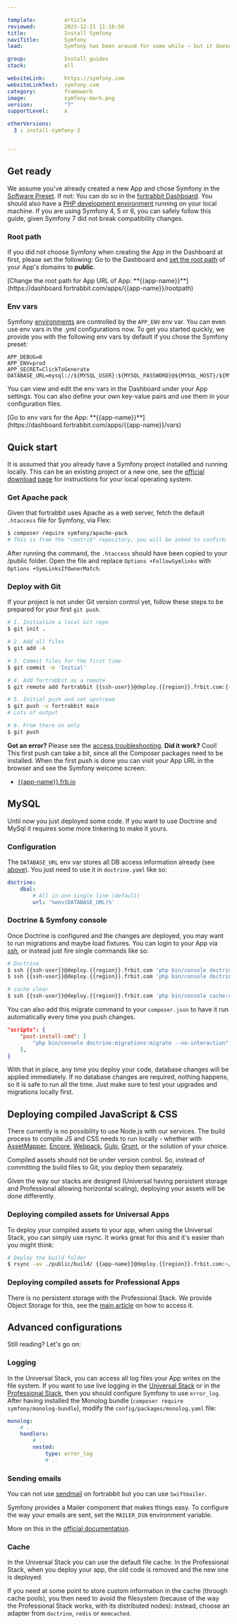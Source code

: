 ```yaml
---

template:         article
reviewed:         2023-12-21 11:16:56
title:            Install Symfony
naviTitle:        Symfony
lead:             Symfony has been around for some while — but it doesn't look old. Learn how to install and tune Symfony on fortrabbit.

group:            Install_guides
stack:            all

websiteLink:      https://symfony.com
websiteLinkText:  symfony.com
category:         framework
image:            symfony-mark.png
version:          "7"
supportLevel:     a

otherVersions:
  3 : install-symfony-3


---
```



## Get ready

We assume you've already created a new App and chose Symfony in the [Software Preset](app#toc-software-preset). If not: You can do so in the [fortrabbit Dashboard](/dashboard). You should also have a [PHP development environment](/local-development) running on your local machine. If you are using Symfony 4, 5 or 6, you can safely follow this guide, given Symfony 7 did not break compatibility changes.

### Root path

If you did not choose Symfony when creating the App in the Dashboard at first, please set the following: Go to the Dashboard and [set the root path](/app#toc-root-path) of your App's domains to **public**.

<div markdown="1" data-user="known">
[Change the root path for App URL of App: **{{app-name}}**](https://dashboard.fortrabbit.com/apps/{{app-name}}/rootpath)
</div>

### Env vars

Symfony [environments](https://symfony.com/doc/current/configuration.html#configuration-based-on-environment-variables) are controlled by the `APP_ENV` env var. You can even use env vars in the .yml configurations now. To get you started quickly, we provide you with the following env vars by default if you chose the Symfony preset:

```osterei32
APP_DEBUG=0
APP_ENV=prod
APP_SECRET=ClickToGenerate
DATABASE_URL=mysql://${MYSQL_USER}:${MYSQL_PASSWORD}@${MYSQL_HOST}/${MYSQL_DATABASE}
```

You can view and edit the env vars in the Dashboard under your App settings. You can also define your own key-value pairs and use them in your configuration files.

<div markdown="1" data-user="known">
[Go to env vars for the App: **{{app-name}}**](https://dashboard.fortrabbit.com/apps/{{app-name}}/vars)
</div>

## Quick start

It is assumed that you already have a Symfony project installed and running locally. This can be an existing project or a new one, see the [official download page](https://symfony.com/download) for instructions for your local operating system.

### Get Apache pack

Given that fortrabbit uses Apache as a web server, fetch the default `.htaccess` file for Symfony, via Flex:

```bash
$ composer require symfony/apache-pack
# This is from the "contrib" repository, you will be asked to confirm. Press `y`.
```

After running the command, the `.htaccess` should have been copied to your /public folder. Open the file and replace `Options +FollowSymlinks` with `Options +SymLinksIfOwnerMatch`.

### Deploy with Git

If your project is not under Git version control yet, follow these steps to be prepared for your first `git push`.

```bash
# 1. Initialize a local Git repo
$ git init .

# 2. Add all files
$ git add -A

# 3. Commit files for the first time
$ git commit -m 'Initial'

# 4. Add fortrabbit as a remote
$ git remote add fortrabbit {{ssh-user}}@deploy.{{region}}.frbit.com:{{app-name}}.git

# 5. Initial push and set upstream
$ git push -u fortrabbit main
# Lots of output

# 6. From there on only
$ git push
```

**Got an error?** Please see the [access troubleshooting](/access-methods#toc-troubleshooting). **Did it work?** Cool! This first push can take a bit, since all the Composer packages need to be installed. When the first push is done you can visit your App URL in the browser and see the Symfony welcome screen:

* [{{app-name}}.frb.io](https://{{app-name}}.frb.io)

## MySQL

Until now you just deployed some code. If you want to use Doctrine and MySql it requires some more tinkering to make it yours.

### Configuration

The `DATABASE_URL` env var stores all DB access information already (see [above](#toc-env-vars)). You just need to use it in `doctrine.yaml` like so:  

```yaml
doctrine:
    dbal:
        # All in one single line (default)
        url: '%env(DATABASE_URL)%'

```

### Doctrine & Symfony console

Once Doctrine is configured and the changes are deployed, you may want to run migrations and maybe load fixtures. You can login to your App via [ssh](ssh), or instead just fire single commands like so:

```bash
# Doctrine
$ ssh {{ssh-user}}@deploy.{{region}}.frbit.com 'php bin/console doctrine:migrations:migrate'
$ ssh {{ssh-user}}@deploy.{{region}}.frbit.com 'php bin/console doctrine:fixtures:load'

# cache clear
$ ssh {{ssh-user}}@deploy.{{region}}.frbit.com 'php bin/console cache:clear'
```

You can also add this migrate command to your `composer.json` to have it run automatically every time you push changes.

```json
"scripts": {
    "post-install-cmd": [
        "php bin/console doctrine:migrations:migrate --no-interaction",
    ],
}
```

With that in place, any time you deploy your code, database changes will be applied immediately. If no database changes are required, nothing happens, so it is safe to run all the time. Just make sure to test your upgrades and migrations locally first.

## Deploying compiled JavaScript & CSS

There currently is no possibility to use Node.js with our services. The build process to compile JS and CSS needs to run locally - whether with [AssetMapper](https://symfony.com/doc/current/frontend/asset_mapper.html), [Encore](https://symfony.com/doc/current/frontend/encore/index.html), [Webpack](https://www.npmjs.com/package/webpack), [Gulp](https://www.npmjs.com/package/gulp), [Grunt](https://www.npmjs.com/package/grunt), or the solution of your choice.

Compiled assets should not be under version control. So, instead of committing the build files to Git, you deploy them separately. 

Given the way our stacks are designed (Universal having persistent storage and Professional allowing horizontal scaling), deploying your assets will be done differently.

### Deploying compiled assets for Universal Apps

To deploy your compiled assets to your app, when using the Universal Stack, you can simply use rsync. It works great for this and it's easier than you might think:

```bash
# Deploy the build folder
$ rsync -av ./public/build/ {{app-name}}@deploy.{{region}}.frbit.com:~/public/build/
```

### Deploying compiled assets for Professional Apps

There is no persistent storage with the Professional Stack.  We provide Object Storage for this, see the [main article](/object-storage) on how to access it.

## Advanced configurations

Still reading? Let's go on:

### Logging

In the Universal Stack, you can access all log files your App writes on the file system. If you want to use live logging in the [Universal Stack](logging-uni#toc-live-log-access) or in the [Professional Stack](logging-pro), then you should configure Symfony to use `error_log`. After having installed the Monolog bundle (`composer require symfony/monolog-bundle`), modify the `config/packages/monolog.yaml` file:

``` yml
monolog:
    # ..
    handlers:
        # ..
        nested:
            type: error_log
            # ..
```

### Sending emails

You can not use [sendmail](quirks#toc-mailing) on fortrabbit but you can use `Swiftmailer`.

Symfony provides a Mailer component that makes things easy. To configure the way your emails are sent, set the `MAILER_DSN` environment variable.

More on this in the [official documentation](https://symfony.com/doc/current/mailer.html).

### Cache

In the Universal Stack you can use the default file cache. In the Professional Stack, when you deploy your app, the old code is removed and the new one is deployed.

If you need at some point to store custom information in the cache (through cache pools), you then need to avoid the filesystem (because of the way the Professional Stack works, with its distributed nodes): instead, choose an adapter from `doctrine`, `redis` or `memcached`.
